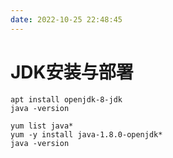 ```yaml
---
date: 2022-10-25 22:48:45
---
```

# JDK安装与部署
<CodeGroup>
<CodeGroupItem title="ubuntu" active>

```shell
apt install openjdk-8-jdk
java -version
```
</CodeGroupItem>
<CodeGroupItem title="yum">

```shell
yum list java*
yum -y install java-1.8.0-openjdk*
java -version
```

</CodeGroupItem>
</CodeGroup>
